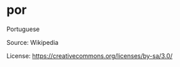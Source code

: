 # por


Portuguese



Source: Wikipedia



License: https://creativecommons.org/licenses/by-sa/3.0/
